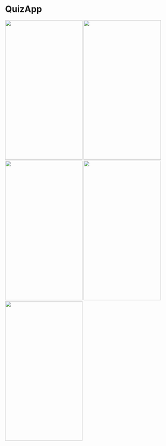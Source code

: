 # QuizApp

<img src="https://user-images.githubusercontent.com/123153282/220382454-1a454d36-f911-4e57-938e-d50b4f7774f8.png" width="250" height="450">  <img src="https://user-images.githubusercontent.com/123153282/220382457-8e736199-f45e-48ab-9e43-e6813239cfe5.png" width="250" height="450">
<img src="https://user-images.githubusercontent.com/123153282/220382447-1d12e578-e901-4b30-b256-9525cae979a8.png" width="250" height="450">   <img src="https://user-images.githubusercontent.com/123153282/220382449-6a98a36f-31d5-4cd6-a797-542e0f95e6da.png" width="250" height="450">
<img src="https://user-images.githubusercontent.com/123153282/220382452-95549c71-f4a9-4707-b342-f73c675514ef.png" width="250" height="450">



